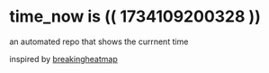 # time_now is (( 1734109200328 ))

an automated repo that shows the currnent time

inspired by [breakingheatmap](https://github.com/breakingheatmap/breakingheatmap)